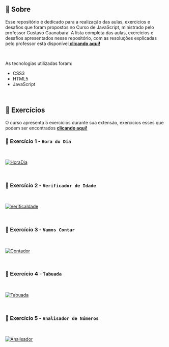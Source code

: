 ## 📖 Sobre

Esse repositório é dedicado para a realização das aulas, exercicios e desafios que foram propostos no Curso de JavaScript, ministrado pelo professor Gustavo Guanabara.
A lista completa das aulas, exercícios e desafios apresentados nesse repositório, com as resoluções explicadas pelo professor está disponível<b><a href="https://www.youtube.com/playlist?list=PLHz_AreHm4dlsK3Nr9GVvXCbpQyHQl1o1" target="_blank"> clicando aqui! </a> </b>

<br>

As tecnologias utilizadas foram:

- CSS3
- HTML5
- JavaScript

<br>

## 🚀 Exercícios

O curso apresenta 5 exercícios durante sua extensão, exercicios esses que podem ser encontrados <b><a href="https://github.com/Mich4el-Ross/JavaScript_Curso/tree/main/exercicios"> clicando aqui! </a> </b>

### 🎯 Exercício 1 - `Hora do Dia`

<br>

<a href="https://github.com/Mich4el-Ross/JavaScript_Curso/tree/main/exercicios/ex001"> ![HoraDia](https://user-images.githubusercontent.com/70289115/137237031-22370b7a-d921-46d0-be43-cac6a3d827b8.png) </a>

<br>

### 🎯 Exercício 2 - `Verificador de Idade`

<br>

<a href="https://github.com/Mich4el-Ross/JavaScript_Curso/tree/main/exercicios/ex002"> ![VerificaIdade](https://user-images.githubusercontent.com/70289115/137237034-1f1922ef-e347-4155-a153-bf292ae280c0.png) </a>

<br>

### 🎯 Exercício 3 - `Vamos Contar`

<br>

<a href="https://github.com/Mich4el-Ross/JavaScript_Curso/tree/main/exercicios/ex003"> ![Contador](https://user-images.githubusercontent.com/70289115/137237029-e88435e4-7a9a-46ca-bcc8-5dffbf65376a.png) </a>

<br>

### 🎯 Exercício 4 - `Tabuada`

<br>

<a href="https://github.com/Mich4el-Ross/JavaScript_Curso/tree/main/exercicios/ex004"> ![Tabuada](https://user-images.githubusercontent.com/70289115/137237033-fa7dd68b-6e0c-428d-ab1d-ab163e2577bb.png) </a>

<br>

### 🎯 Exercício 5 - `Analisador de Números`

<br>

<a href="https://github.com/Mich4el-Ross/JavaScript_Curso/tree/main/exercicios/ex005"> ![Analisador](https://user-images.githubusercontent.com/70289115/137237028-7d62b3f7-e36f-4b25-8077-18d2d7a1b18e.png) </a>

<br>
